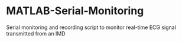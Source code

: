 # MATLAB-Serial-Monitoring
Serial monitoring and recording script to monitor real-time ECG signal transmitted from an IMD
